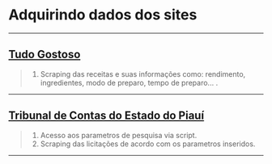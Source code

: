 # Adquirindo dados dos sites

----
## [Tudo Gostoso](https://www.tudogostoso.com.br/receitas)

> 1. Scraping das receitas e suas informações como: rendimento, ingredientes, modo de preparo, tempo de preparo...
.
----
## [Tribunal de Contas do Estado do Piauí ](https://sistemas.tce.pi.gov.br/muralic/)

> 1. Acesso aos parametros de pesquisa via script.
> 2. Scraping das licitações de acordo com os parametros inseridos.

----
